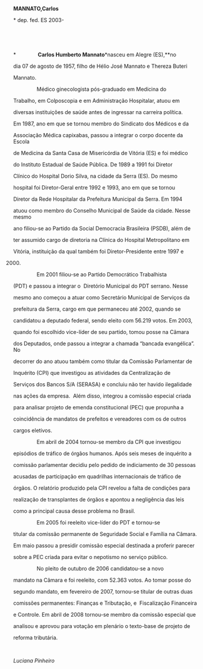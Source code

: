 **MANNATO,****C****arlos**



\* dep. fed. ES 2003-



 



 



*               **Carlos Humberto Mannato***nasceu em Alegre (ES),**no

dia 07 de agosto de 1957, filho de Hélio José Mannato e Thereza Buteri

Mannato.



                Médico ginecologista pós-graduado em Medicina do

Trabalho, em Colposcopia e em Administração Hospitalar, atuou em

diversas instituições de saúde antes de ingressar na carreira política.

Em 1987, ano em que se tornou membro do Sindicato dos Médicos e da

Associação Médica capixabas, passou a integrar o corpo docente da Escola

de Medicina da Santa Casa de Misericórdia de Vitória (ES) e foi médico

do Instituto Estadual de Saúde Pública. De 1989 a 1991 foi Diretor

Clínico do Hospital Dorio Silva, na cidade da Serra (ES). Do mesmo

hospital foi Diretor-Geral entre 1992 e 1993, ano em que se tornou

Diretor da Rede Hospitalar da Prefeitura Municipal da Serra. Em 1994

atuou como membro do Conselho Municipal de Saúde da cidade. Nesse mesmo

ano filiou-se ao Partido da Social Democracia Brasileira (PSDB), além de

ter assumido cargo de diretoria na Clínica do Hospital Metropolitano em

Vitória, instituição da qual também foi Diretor-Presidente entre 1997 e

2000.



                Em 2001 filiou-se ao Partido Democrático Trabalhista

(PDT) e passou a integrar o  Diretório Municipal do PDT serrano. Nesse

mesmo ano começou a atuar como Secretário Municipal de Serviços da

prefeitura da Serra, cargo em que permaneceu até 2002, quando se

candidatou a deputado federal, sendo eleito com 56.219 votos. Em 2003,

quando foi escolhido vice-líder de seu partido, tomou posse na Câmara

dos Deputados, onde passou a integrar a chamada “bancada evangélica”. No

decorrer do ano atuou também como titular da Comissão Parlamentar de

Inquérito (CPI) que investigou as atividades da Centralização de

Serviços dos Bancos S/A (SERASA) e concluiu não ter havido ilegalidade

nas ações da empresa.  Além disso, integrou a comissão especial criada

para analisar projeto de emenda constitucional (PEC) que propunha a

coincidência de mandatos de prefeitos e vereadores com os de outros

cargos eletivos.



                Em abril de 2004 tornou-se membro da CPI que investigou

episódios de tráfico de órgãos humanos. Após seis meses de inquérito a

comissão parlamentar decidiu pelo pedido de indiciamento de 30 pessoas

acusadas de participação em quadrilhas internacionais de tráfico de

órgãos. O relatório produzido pela CPI revelou a falta de condições para

realização de transplantes de órgãos e apontou a negligência das leis

como a principal causa desse problema no Brasil.



                Em 2005 foi reeleito vice-líder do PDT e tornou-se

titular da comissão permanente de Seguridade Social e Família na Câmara.

Em maio passou a presidir comissão especial destinada a proferir parecer

sobre a PEC criada para evitar o nepotismo no serviço público.



                No pleito de outubro de 2006 candidatou-se a novo

mandato na Câmara e foi reeleito, com 52.363 votos. Ao tomar posse do

segundo mandato, em fevereiro de 2007, tornou-se titular de outras duas

comissões permanentes: Finanças e Tributação, e  Fiscalização Financeira

e Controle. Em abril de 2008 tornou-se membro da comissão especial que

analisou e aprovou para votação em plenário o texto-base de projeto de

reforma tributária.



 



*Luciana Pinheiro*



 



